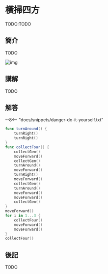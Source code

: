 # 橫掃四方

TODO:TODO

## 簡介

TODO

![img](https://imagedelivery.net/cdkaXPuFls5qlrh3GM4hfA/f08228ec-aa90-475c-390a-f2e4bc374200/public)

## 講解

TODO

## 解答

--8<-- "docs/snippets/danger-do-it-yourself.txt"

```swift linenums="1"
func turnAround() {
    turnRight()
    turnRight()
}
func collectFour() {
    collectGem()
    moveForward()
    collectGem()
    turnAround()
    moveForward()
    turnRight()
    moveForward()
    collectGem()
    turnAround()
    moveForward()
    moveForward()
    collectGem()
}
moveForward()
for i in 1...3 {
    collectFour()
    moveForward()
    moveForward()
}
collectFour()
```

## 後記

TODO
